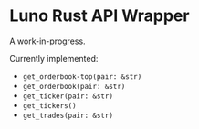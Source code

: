 # Luno Rust API Wrapper

A work-in-progress.

Currently implemented:

* `get_orderbook-top(pair: &str)`
* `get_orderbook(pair: &str)`
* `get_ticker(pair: &str)`
* `get_tickers()`
* `get_trades(pair: &str)`
